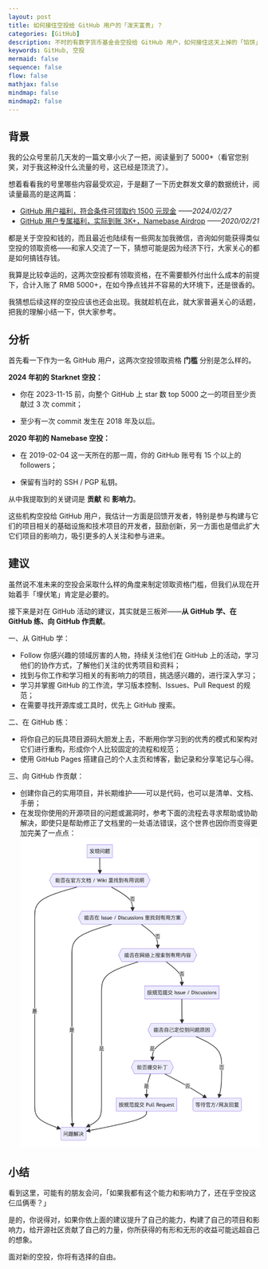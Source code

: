 ```yaml
---
layout: post
title: 如何接住空投给 GitHub 用户的「泼天富贵」？
categories: [GitHub]
description: 不时的有数字货币基金会空投给 GitHub 用户，如何接住这天上掉的「馅饼」呢？
keywords: GitHub, 空投
mermaid: false
sequence: false
flow: false
mathjax: false
mindmap: false
mindmap2: false
---
```


## 背景

我的公众号里前几天发的一篇文章小火了一把，阅读量到了 5000+（看官您别笑，对于我这种没什么流量的号，这已经是顶流了）。

想着看看我的号里哪些内容最受欢迎，于是翻了一下历史群发文章的数据统计，阅读量最高的是这两篇：

- [GitHub 用户福利，符合条件可领取约 1500 元现金](https://mp.weixin.qq.com/s/-nUGdRFGoE8K0W-buqhPVQ) *——2024/02/27*
- [GitHub 用户专属福利，实际到账 3K+，Namebase Airdrop](https://mp.weixin.qq.com/s/44v5uw4RnPSgsskgzYuTOg) *——2020/02/21*

都是关于空投和钱的，而且最近也陆续有一些网友加我微信，咨询如何能获得类似空投的领取资格——和家人交流了一下，猜想可能是因为经济下行，大家关心的都是如何搞钱存钱。

我算是比较幸运的，这两次空投都有领取资格，在不需要额外付出什么成本的前提下，合计入账了 RMB 5000+，在如今挣点钱并不容易的大环境下，还是很香的。

我猜想后续这样的空投应该也还会出现。我就趁机在此，就大家普遍关心的话题，把我的理解小结一下，供大家参考。

## 分析

首先看一下作为一名 GitHub 用户，这两次空投领取资格 **门槛** 分别是怎么样的。

**2024 年初的 Starknet 空投：**

- 你在 2023-11-15 前，向整个 GitHub 上 star 数 top 5000 之一的项目至少贡献过 3 次 commit；

- 至少有一次 commit 发生在 2018 年及以后。

**2020 年初的 Namebase 空投：**

- 在 2019-02-04 这一天所在的那一周，你的 GitHub 账号有 15 个以上的 followers；

- 保留有当时的 SSH / PGP 私钥。

从中我提取到的关键词是 **贡献** 和 **影响力**。

这些机构空投给 GitHub 用户，我估计一方面是回馈开发者，特别是参与构建与它们的项目相关的基础设施和技术项目的开发者，鼓励创新，另一方面也是借此扩大它们项目的影响力，吸引更多的人关注和参与进来。

## 建议

虽然说不准未来的空投会采取什么样的角度来制定领取资格门槛，但我们从现在开始着手「埋伏笔」肯定是必要的。

接下来是对在 GitHub 活动的建议，其实就是三板斧——**从 GitHub 学、在 GitHub 练、向 GitHub 作贡献**。

一、从 GitHub 学：

- Follow 你感兴趣的领域厉害的人物，持续关注他们在 GitHub 上的活动，学习他们的协作方式，了解他们关注的优秀项目和资料；
- 找到与你工作和学习相关的有影响力的项目，挑选感兴趣的，进行深入学习；
- 学习并掌握 GitHub 的工作流，学习版本控制、Issues、Pull Request 的规范；
- 在需要寻找开源库或工具时，优先上 GitHub 搜索。

二、在 GitHub 练：

- 将你自己的玩具项目源码大胆发上去，不断用你学习到的优秀的模式和架构对它们进行重构，形成你个人比较固定的流程和规范；
- 使用 GitHub Pages 搭建自己的个人主页和博客，勤记录和分享笔记与心得。

三、向 GitHub 作贡献：

- 创建你自己的实用项目，并长期维护——可以是代码，也可以是清单、文档、手册；
- 在发现你使用的开源项目的问题或漏洞时，参考下面的流程去寻求帮助或协助解决，即使只是帮助修正了文档里的一处语法错误，这个世界也因你而变得更加完美了一点点：
    ![](/images/posts/github/github-issues.png)

## 小结

看到这里，可能有的朋友会问，「如果我都有这个能力和影响力了，还在乎空投这仨瓜俩枣？」

是的，你说得对，如果你依上面的建议提升了自己的能力，构建了自己的项目和影响力，给开源社区贡献了自己的力量，你所获得的有形和无形的收益可能远超自己的想象。

面对新的空投，你将有选择的自由。